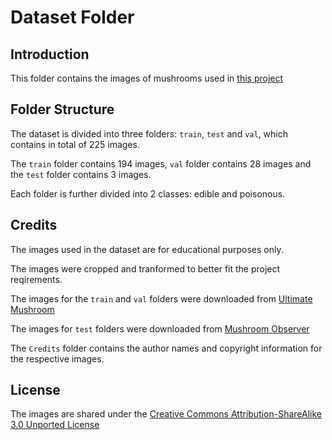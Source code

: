 # Dataset Folder

## Introduction
This folder contains the images of mushrooms used in [this project](https://github.com/Akashdip-N/Critical-Analysis-of-Machine-Learning-and-Deep-Learning-Model-for-Mushroom-Classification.git)

## Folder Structure
The dataset is divided into three folders: `train`, `test` and `val`, which contains in total of 225 images.

The `train` folder contains 194 images, `val` folder contains 28 images and the `test` folder contains 3 images.

Each folder is further divided into 2 classes: edible and poisonous.

## Credits
The images used in the dataset are for educational purposes only.

The images were cropped and tranformed to better fit the project reqirements.

The images for the `train` and `val` folders were downloaded from [Ultimate Mushroom](https://ultimate-mushroom.com)

The images for `test` folders were downloaded from [Mushroom Observer](https://mushroomobserver.org)

The `Credits` folder contains the author names and copyright information for the respective images.

## License
The images are shared under the [Creative Commons Attribution-ShareAlike 3.0 Unported License](https://creativecommons.org/licenses/by-sa/3.0/)
